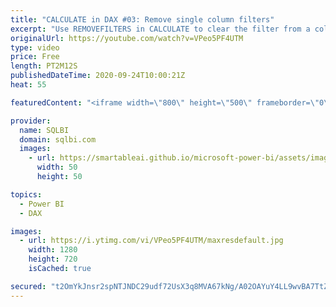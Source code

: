 ```yaml
---
title: "CALCULATE in DAX #03: Remove single column filters"
excerpt: "Use REMOVEFILTERS in CALCULATE to clear the filter from a column. How to learn DAX: https://www.sqlbi.com/guides/dax/?aff=yt The definitive guide to DAX: https://www.sqlbi.com/books/the-definitive-guide-to-dax-2nd-edition/?aff=yt CALCULATE function: https://dax.guide/calculate/?aff=yt"
originalUrl: https://youtube.com/watch?v=VPeo5PF4UTM
type: video
price: Free
length: PT2M12S
publishedDateTime: 2020-09-24T10:00:21Z
heat: 55

featuredContent: "<iframe width=\"800\" height=\"500\" frameborder=\"0\" src=\"https://www.youtube.com/embed/VPeo5PF4UTM\" allow=\"accelerometer; autoplay; encrypted-media; gyroscope; picture-in-picture\" allowfullscreen></iframe>"

provider:
  name: SQLBI
  domain: sqlbi.com
  images:
    - url: https://smartableai.github.io/microsoft-power-bi/assets/images/organizations/sqlbi.com-50x50.jpg
      width: 50
      height: 50

topics:
  - Power BI
  - DAX

images:
  - url: https://i.ytimg.com/vi/VPeo5PF4UTM/maxresdefault.jpg
    width: 1280
    height: 720
    isCached: true

secured: "t2OmYkJnsr2spNTJNDC29udf72UsX3q8MVA67kNg/A02OAYuY4LL9wvBA7TtZv6pU+GXYdrrefrLqGVvClcAc2Vnfz4LWxw4axth21a2Q3S/mU1V/VVoDGcm4R+J4swyZ6mEQhVLZKpSmhPr0Bd6pVA52n8mxgN/aug0IAJoywzJBRjiepiOOQa3yQmQ7I6rk0e8U/XKIHXsus14J3wb/GzoEncJD6HGrzpSEbZ0/I8FasFU1WgNRBedrb7QT1Q2E2SdQXp92jO9cz9fNOw2wqNLRm2yd2dfvPJ0rckISTAX3eXBudEigTfq6uhleWpNMLoAkxBl+FqQXXquEa+SlEeHkBPkMMRDqUWf4ct7XpP327dQpad2dS/9nsv3ikyyXUu2ZAwXYWopr2BRb2gfWhJcFsmDHFFzFXitNOn6N4w=;H8mgHJpwuh2KtwYl0Mlgiw=="
---
```


